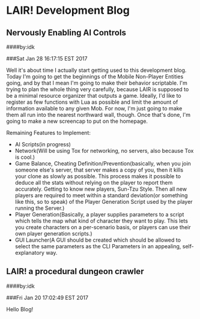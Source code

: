 LAIR! Development Blog
======================

Nervously Enabling AI Controls
------------------------------

####by:idk

###Sat Jan 28 16:17:15 EST 2017

Well it's about time I actually start getting used to this development blog.
Today I'm going to get the beginnings of the Mobile Non-Player Entities going,
and by that I mean I'm going to make their behavior scriptable. I'm trying to
plan the whole thing very carefully, because LAIR is supposed to be a minimal
resource organizer that outputs a game. Ideally, I'd like to register as few
functions with Lua as possible and limit the amount of information available to
any given Mob. For now, I'm just going to make them all run into the nearest
northward wall, though. Once that's done, I'm going to make a new screencap to
put on the homepage.

Remaining Features to Implement:

  * AI Scripts(in progress)
  * Network(Will be using Tox for networking, no servers, also because Tox is
  cool.)
  * Game Balance, Cheating Definition/Prevention(basically, when you join
  someone else's server, that server makes a copy of you, then it kills your
  clone as slowly as possible. This process makes it possible to deduce all the
  stats without relying on the player to report them accurately. Getting to know
  new players, Sun-Tzu Style. Then all new players are required to meet within
  a standard deviation(or something like this, so to speak) of the Player
  Generation Script used by the player running the Server.)
  * Player Generation(Basically, a player supplies parameters to a script which
  tells the map what kind of character they want to play. This lets you create
  characters on a per-scenario basis, or players can use their own player
  generation scripts.)
  * GUI Launcher(A GUI should be created which should be allowed to select the
  same parameters as the CLI Parameters in an appealing, self-explanatory way.

LAIR! a procedural dungeon crawler
----------------------------------

####by:idk

###Fri Jan 20 17:02:49 EST 2017

Hello Blog!
